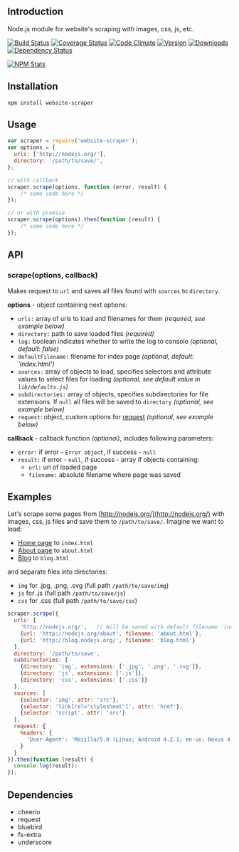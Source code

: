 ## Introduction
Node.js module for website's scraping with images, css, js, etc. 

[![Build Status](https://img.shields.io/travis/s0ph1e/node-website-scraper/master.svg?style=flat)](https://travis-ci.org/s0ph1e/node-website-scraper)
[![Coverage Status](https://coveralls.io/repos/s0ph1e/node-website-scraper/badge.svg)](https://coveralls.io/r/s0ph1e/node-website-scraper)
[![Code Climate](https://codeclimate.com/github/s0ph1e/node-website-scraper/badges/gpa.svg)](https://codeclimate.com/github/s0ph1e/node-website-scraper)
[![Version](https://img.shields.io/npm/v/website-scraper.svg?style=flat)](https://www.npmjs.org/package/website-scraper)
[![Downloads](https://img.shields.io/npm/dm/website-scraper.svg?style=flat)](https://www.npmjs.org/package/website-scraper)
[![Dependency Status](https://david-dm.org/s0ph1e/node-website-scraper.svg?style=flat)](https://david-dm.org/s0ph1e/node-website-scraper)

[![NPM Stats](https://nodei.co/npm/website-scraper.png?downloadRank=true&stars=true)](https://www.npmjs.org/package/website-scraper)

## Installation
`npm install website-scraper`

## Usage
```javascript
var scraper = require('website-scraper'); 
var options = {
  urls: ['http://nodejs.org/'],
  directory: '/path/to/save/',
};

// with callback
scraper.scrape(options, function (error, result) {
	/* some code here */
});

// or with promise
scraper.scrape(options).then(function (result) {
	/* some code here */
});
```

## API
### scrape(options, callback)
Makes request to `url` and saves all files found with `sources` to `directory`. 

**options** - object containing next options:

 - `urls:` array of urls to load and filenames for them *(required, see example below)*
 - `directory:` path to save loaded files *(required)*
 - `log:` boolean indicates whether to write the log to console *(optional, default: false)*
 - `defaultFilename:` filename for index page *(optional, default: 'index.html')*
 - `sources:` array of objects to load, specifies selectors and attribute values to select files for loading *(optional, see default value in `lib/defaults.js`)*
 - `subdirectories:` array of objects, specifies subdirectories for file extensions. If `null` all files will be saved to `directory` *(optional, see example below)*
 - `request`: object, custom options for [request](https://github.com/request/request#requestoptions-callback) *(optional, see example below)*
 
 
**callback** - callback function *(optional)*, includes following parameters:
 
  - `error:` if error - `Error object`, if success - `null`
  - `result:` if error - `null`, if success - array if objects containing:
    - `url:` url of loaded page
    - `filename:` absolute filename where page was saved


## Examples
Let's scrape some pages from [http://nodejs.org/](http://nodejs.org/) with images, css, js files and save them to `/path/to/save/`. 
Imagine we want to load:
  - [Home page](http://nodejs.org/) to `index.html`
  - [About page](http://nodejs.org/about/) to `about.html`
  - [Blog](http://blog.nodejs.org/) to `blog.html`
  
and separate files into directories:

  - `img` for .jpg, .png, .svg (full path `/path/to/save/img`) 
  - `js` for .js (full path `/path/to/save/js`)
  - `css` for .css (full path `/path/to/save/css`)

```javascript
scraper.scrape({
  urls: [
    'http://nodejs.org/',	// Will be saved with default filename 'index.html'
    {url: 'http://nodejs.org/about', filename: 'about.html'},
    {url: 'http://blog.nodejs.org/', filename: 'blog.html'}
  ],
  directory: '/path/to/save',
  subdirectories: [
    {directory: 'img', extensions: ['.jpg', '.png', '.svg']},
    {directory: 'js', extensions: ['.js']},
    {directory: 'css', extensions: ['.css']}
  ],
  sources: [
    {selector: 'img', attr: 'src'},
    {selector: 'link[rel="stylesheet"]', attr: 'href'},
    {selector: 'script', attr: 'src'}
  ],
  request: {
    headers: {
      'User-Agent': 'Mozilla/5.0 (Linux; Android 4.2.1; en-us; Nexus 4 Build/JOP40D) AppleWebKit/535.19 (KHTML, like Gecko) Chrome/18.0.1025.166 Mobile Safari/535.19'
    }
  }
}).then(function (result) {
  console.log(result);
});
```

## Dependencies

 - cheerio
 - request
 - bluebird
 - fs-extra
 - underscore
